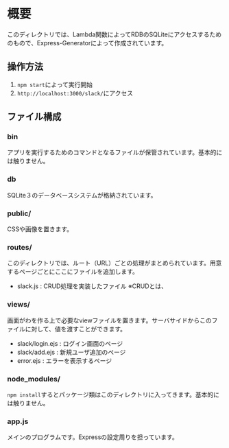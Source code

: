 # 概要
このディレクトリでは、Lambda関数によってRDBのSQLiteにアクセスするためのもので、Express-Generatorによって作成されています。

## 操作方法
1. `npm start`によって実行開始
2. `http://localhost:3000/slack/`にアクセス

## ファイル構成

### bin
アプリを実行するためのコマンドとなるファイルが保管されています。基本的には触りません。
### db
SQLite３のデータベースシステムが格納されています。
### public/
CSSや画像を置きます。
### routes/
このディレクトリでは、ルート（URL）ごとの処理がまとめられています。用意するページごとにここにファイルを追加します。
- slack.js : CRUD処理を実装したファイル
    ※CRUDとは、
### views/
画面がわを作る上で必要なviewファイルを置きます。サーバサイドからこのファイルに対して、値を渡すことができます。
- slack/login.ejs : ログイン画面のページ
- slack/add.ejs : 新規ユーザ追加のページ
- error.ejs : エラーを表示するページ
### node_modules/
`npm install`するとパッケージ類はこのディレクトリに入ってきます。基本的には触りません。
### app.js
メインのプログラムです。Expressの設定周りを担っています。

